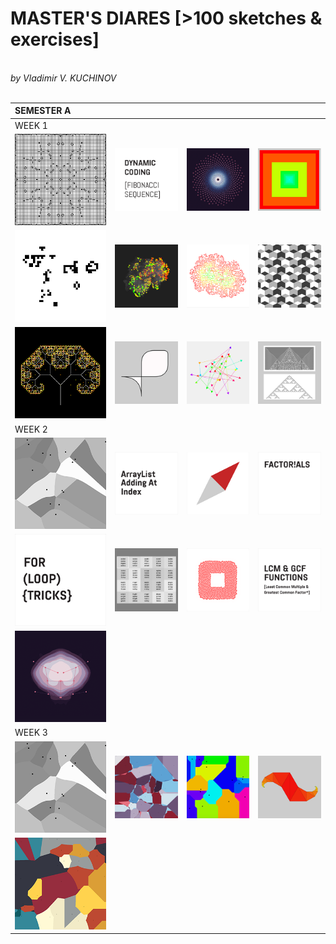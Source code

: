 <h1>MASTER'S DIARES [>100 sketches & exercises]</h1><br>
<i>by Vladimir V. KUCHINOV</i><br><br>


| SEMESTER A | | | | 
| :------ | :------ | :------ | :------
| WEEK 1 |
| ![alt text](https://github.com/vkuchinov/MasterDiary/blob/master/SemesterA/WEEK1/Cellular_Artefact_One/thumb.png?raw=true "Cellular_Artefact_One") | ![alt text](https://github.com/vkuchinov/MasterDiary/blob/master/SemesterA/WEEK1/dynamicFibonacci/thumb.png?raw=true "dynamicFibonacci") | ![alt text](https://github.com/vkuchinov/MasterDiary/blob/master/SemesterA/WEEK1/FibonacciSpiral/thumb.png?raw=true "FibonacciSpiral") | ![alt text](https://github.com/vkuchinov/MasterDiary/blob/master/SemesterA/WEEK1/For_Loop_Reversed_Array/thumb.png?raw=true "For_Loop_Reversed_Array") 
| ![alt text](https://github.com/vkuchinov/MasterDiary/blob/master/SemesterA/WEEK1/GameOfLife/thumb.png?raw=true "GameOfLife") | ![alt text](https://github.com/vkuchinov/MasterDiary/blob/master/SemesterA/WEEK1/GoL_3D_Lifetime/thumb.png?raw=true "GoL_3D_Lifetime") | ![alt text](https://github.com/vkuchinov/MasterDiary/blob/master/SemesterA/WEEK1/HexagonalCA/thumb.png?raw=true "HexagonalCA") | ![alt text](https://github.com/vkuchinov/MasterDiary/blob/master/SemesterA/WEEK1/MC_Escher_MkI/thumb.png?raw=true "MC_Escher_MkI")
| ![alt text](https://github.com/vkuchinov/MasterDiary/blob/master/SemesterA/WEEK1/PythagorianTree/thumb.png?raw=true "PythagorianTree") | ![alt text](https://github.com/vkuchinov/MasterDiary/blob/master/SemesterA/WEEK1/There_Is_Always_A_Bigger_Fish/thumb.png?raw=true "There_Is_Always_A_Bigger_Fish") | ![alt text](https://github.com/vkuchinov/MasterDiary/blob/master/SemesterA/WEEK1/Tracers/thumb.png?raw=true "Tracers") | ![alt text](https://github.com/vkuchinov/MasterDiary/blob/master/SemesterA/WEEK1/WolframCA_PDFs/thumb.png?raw=true "WolframCA_PDFs")
| WEEK 2 |
| ![alt text](https://github.com/vkuchinov/MasterDiary/blob/master/SemesterA/WEEK2/AnyFunctionDiagram/thumb.png?raw=true "AnyFunctionDiagram") | ![alt text](https://github.com/vkuchinov/MasterDiary/blob/master/SemesterA/WEEK2/ArrayListAddingAtIndex/thumb.png?raw=true "ArrayListAddingAtIndex") | ![alt text](https://github.com/vkuchinov/MasterDiary/blob/master/SemesterA/WEEK2/CompassExample/thumb.png?raw=true "CompassExample") | ![alt text](https://github.com/vkuchinov/MasterDiary/blob/master/SemesterA/WEEK2/Factorials/thumb.png?raw=true "Factorials")
| ![alt text](https://github.com/vkuchinov/MasterDiary/blob/master/SemesterA/WEEK2/ForLoopTricks/thumb.png?raw=true "ForLoopTricks") | ![alt text](https://github.com/vkuchinov/MasterDiary/blob/master/SemesterA/WEEK2/GA_Interface/thumb.png?raw=true "GA_Interface") | ![alt text](https://github.com/vkuchinov/MasterDiary/blob/master/SemesterA/WEEK2/GrayScottAlgorithm/thumb.png?raw=true "GrayScottAlgorithm") | ![alt text](https://github.com/vkuchinov/MasterDiary/blob/master/SemesterA/WEEK2/LCM_GCF_Functions/thumb.png?raw=true "LCM_GCF_Functions") 
|  ![alt text](https://github.com/vkuchinov/MasterDiary/blob/master/SemesterA/WEEK2/UCC_ExperimentFOUR/thumb.png?raw=true "UCC_ExperimentFOUR")
| WEEK 3 |
| ![alt text](https://github.com/vkuchinov/MasterDiary/blob/master/SemesterA/WEEK3/CubicVoronoiDiagram/thumb.png?raw=true "CubicVoronoiDiagram") | ![alt text](https://github.com/vkuchinov/MasterDiary/blob/master/SemesterA/WEEK3/ExperimentalDiagram/thumb.png?raw=true "ExperimentalDiagram") | ![alt text](https://github.com/vkuchinov/MasterDiary/blob/master/SemesterA/WEEK3/ManhattanDiagram/thumb.png?raw=true "ManhattanDiagram") | ![alt text](https://github.com/vkuchinov/MasterDiary/blob/master/SemesterA/WEEK3/Spidrons/thumb.png?raw=true "Spidrons")
| ![alt text](https://github.com/vkuchinov/MasterDiary/blob/master/SemesterA/WEEK3/VoronoiOverManhattan/thumb.png?raw=true "VoronoiOverManhattan") |  | 
